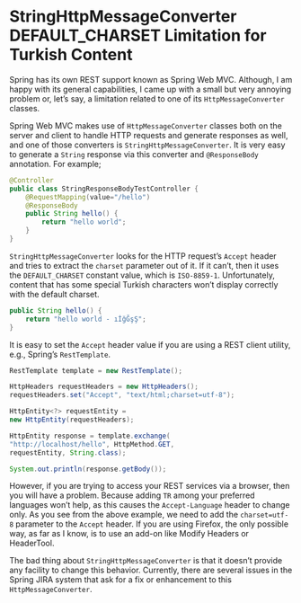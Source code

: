 # StringHttpMessageConverter DEFAULT_CHARSET Limitation for Turkish Content

Spring has its own REST support known as Spring Web MVC. Although, I am happy with its general capabilities, I came up 
with a small but very annoying problem or, let’s say, a limitation related to one of its `HttpMessageConverter` classes.

Spring Web MVC makes use of `HttpMessageConverter` classes both on the server and client to handle HTTP requests and 
generate responses as well, and one of those converters is `StringHttpMessageConverter`. It is very easy to generate a 
`String` response via this converter and `@ResponseBody` annotation. For example;

```java
@Controller
public class StringResponseBodyTestController {
    @RequestMapping(value="/hello")
    @ResponseBody
    public String hello() {
        return "hello world";
    }
}
```

`StringHttpMessageConverter` looks for the HTTP request’s `Accept` header and tries to extract the `charset` parameter 
out of it. If it can’t, then it uses the `DEFAULT_CHARSET` constant value, which is `ISO-8859-1`. Unfortunately, content 
that has some special Turkish characters won’t display correctly with the default charset.

```java
public String hello() {
    return "hello world - ıİğĞşŞ";
}
```

It is easy to set the `Accept` header value if you are using a REST client utility, e.g., Spring’s `RestTemplate`.

```java
RestTemplate template = new RestTemplate();

HttpHeaders requestHeaders = new HttpHeaders();
requestHeaders.set("Accept", "text/html;charset=utf-8");

HttpEntity<?> requestEntity =
new HttpEntity(requestHeaders);

HttpEntity response = template.exchange(
"http://localhost/hello", HttpMethod.GET,
requestEntity, String.class);

System.out.println(response.getBody());
```

However, if you are trying to access your REST services via a browser, then you will have a problem. Because adding `TR` 
among your preferred languages won’t help, as this causes the `Accept-Language` header to change only. As you see from 
the above example, we need to add the `charset=utf-8` parameter to the `Accept` header. If you are using Firefox, the only 
possible way, as far as I know, is to use an add-on like Modify Headers or HeaderTool.

The bad thing about `StringHttpMessageConverter` is that it doesn’t provide any facility to change this behavior. 
Currently, there are several issues in the Spring JIRA system that ask for a fix or enhancement to this `HttpMessageConverter`.
